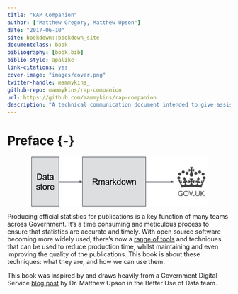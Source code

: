 ```yaml
--- 
title: "RAP Companion"
author: ["Matthew Gregory, Matthew Upson"]
date: "2017-06-10"
site: bookdown::bookdown_site
documentclass: book
bibliography: [book.bib]
biblio-style: apalike
link-citations: yes
cover-image: "images/cover.png"
twitter-handle: mammykins_
github-repo: mammykins/rap-companion
url: https://github.com/mammykins/rap-companion
description: "A technical communication document intended to give assistance to people developing a Reproducible Analytical Pipeline."
---
```


# Preface {-}

<a href="https://gdsdata.blog.gov.uk/2017/03/27/reproducible-analytical-pipeline/" target="_blank"><img src="images/cover.png" style="display: block; margin: auto;" /></a>

Producing official statistics for publications is a key function of many teams across Government. It’s a time consuming and meticulous process to ensure that statistics are accurate and timely. With open source software becoming more widely used, there’s now a [range of tools](https://www.gov.uk/service-manual/technology/choosing-technology-an-introduction) and techniques that can be used to reduce production time, whilst maintaining and even improving the quality of the publications. This book is about these techniques: what they are, and how we can use them.  

This book was inspired by and draws heavily from a Government Digital Service [blog post](https://gdsdata.blog.gov.uk/2017/03/27/reproducible-analytical-pipeline/) by Dr. Matthew Upson in the Better Use of Data team.  
